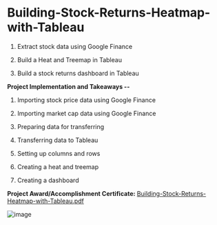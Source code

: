 # Building-Stock-Returns-Heatmap-with-Tableau

1. Extract stock data using Google Finance

2. Build a Heat and Treemap in Tableau

3. Build a stock returns dashboard in Tableau


**Project Implementation and Takeaways --**

1. Importing stock price data using Google Finance

2. Importing market cap data using Google Finance

3. Preparing data for transferring

4. Transferring data to Tableau

5. Setting up columns and rows

6. Creating a heat and treemap

7. Creating a dashboard


**Project Award/Accomplishment Certificate:** [Building-Stock-Returns-Heatmap-with-Tableau.pdf](https://github.com/Pikachu0405/Building-Stock-Returns-Heatmap-with-Tableau/files/7634921/Building-Stock-Returns-Heatmap-with-Tableau.pdf)

![image](https://user-images.githubusercontent.com/93926742/144258399-835c4eb0-719c-4deb-85cf-541ac91fd10e.png)
